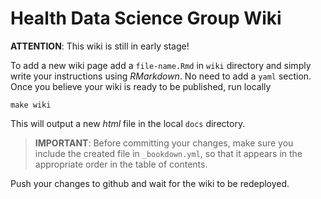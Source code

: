 # Health Data Science Group Wiki

**ATTENTION**: This wiki is still in early stage!

To add a new wiki page add a `file-name.Rmd` in `wiki` directory and simply
write your instructions using _RMarkdown_. No need to add a `yaml`
section. Once you believe your wiki is ready to be published, run locally

```{bash}
make wiki
```

This will output a new _html_ file in the local `docs` directory. 

> **IMPORTANT**: Before committing your changes, make sure you include the
> created file in `_bookdown.yml`, so that it appears in the appropriate order
> in the table of contents.

Push your
changes to github and wait for the wiki to be redeployed.

